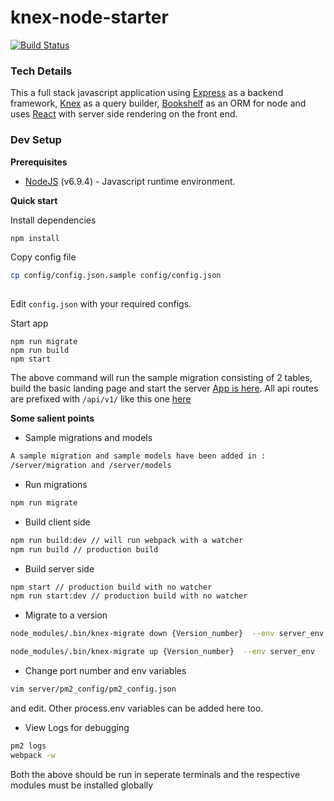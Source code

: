 # knex-node-starter
[![Build Status](https://travis-ci.org/nitish24p/knex-node-starter.svg?branch=master)](https://travis-ci.org/nitish24p/knex-node-starter)

### Tech Details
This a full stack javascript application using [Express](http://expressjs.com/) as a backend framework, [Knex](http://knexjs.org/) as a query builder, [Bookshelf](http://bookshelfjs.org/) as an ORM for node and uses [React](https://facebook.github.io/react/) with server side rendering on the front end.

### Dev Setup

**Prerequisites**
* [NodeJS](https://nodejs.org/en/) (v6.9.4) - Javascript runtime environment.


**Quick start**

Install dependencies
```bash
npm install
```
Copy config file
```bash
cp config/config.json.sample config/config.json
  
```
Edit ```config.json``` with your required configs. 

Start app
```
npm run migrate
npm run build
npm start
```

The above command will run the sample migration consisting of 2 tables, build the basic landing page and start the server
[App is here](http://localhost:3000). All api routes are prefixed with ```/api/v1/``` like this one [here](http://localhost:3000/api/v1)

**Some salient points**

* Sample migrations and models

```bash
A sample migration and sample models have been added in :
/server/migration and /server/models
```
* Run migrations
```bash
npm run migrate
```

* Build client side
```bash
npm run build:dev // will run webpack with a watcher
npm run build // production build
```

* Build server side
```bash
npm start // production build with no watcher
npm run start:dev // production build with no watcher

```

* Migrate to a version
```bash
node_modules/.bin/knex-migrate down {Version_number}  --env server_env

node_modules/.bin/knex-migrate up {Version_number}  --env server_env

```

* Change port number and env variables
```bash
vim server/pm2_config/pm2_config.json

```
and edit. Other process.env variables can be added here too.

* View Logs for debugging
```bash
pm2 logs
webpack -w

```
Both the above should be run in seperate terminals and the respective modules must be installed globally

